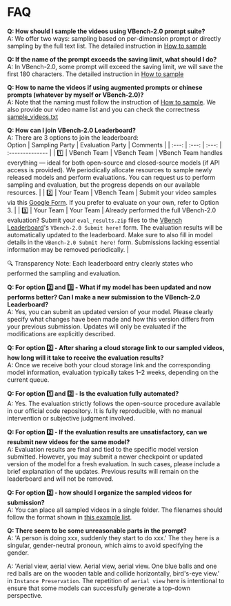 # FAQ

**Q: How should I sample the videos using VBench-2.0 prompt suite?**<br>
A: We offer two ways: sampling based on per-dimension prompt or directly sampling by the full text list. The detailed instruction in [How to sample](https://github.com/Vchitect/VBench/tree/master/VBench-2.0/prompts#evaluate-all-dimensions)

**Q: If the name of the prompt exceeds the saving limit, what should I do?**<br>
A: In VBench-2.0, some prompt will exceed the saving limit, we will save the first 180 characters. The detailed instruction in [How to sample](https://github.com/Vchitect/VBench/tree/master/VBench-2.0/prompts#evaluate-all-dimensions)

**Q: How to name the videos if using augmented prompts or chinese prompts (whatever by myself or VBench-2.0)?**<br>
A: Note that the naming must follow the instruction of [How to sample](https://github.com/Vchitect/VBench/tree/master/VBench-2.0/prompts#evaluate-all-dimensions). We also provide our video name list and you can check the correctness [sample_videos.txt](https://github.com/Vchitect/VBench/tree/master/VBench-2.0/sampled_videos/sampled_videos.txt) 

**Q: How can I join VBench-2.0 Leaderboard?**<br>
A: There are 3 options to join the leaderboard:<br>
Option | Sampling Party | Evaluation Party |              Comments                         |
| :---: | :---: |  :---: |        :--------------    | 
| 1️⃣ | VBench Team | VBench Team | VBench Team handles everything — ideal for both open-source and closed-source models (if API access is provided). We periodically allocate resources to sample newly released models and perform evaluations. You can request us to perform sampling and evaluation, but the progress depends on our available resources. |
| 2️⃣ | Your Team | VBench Team | Submit your video samples via this [Google Form](https://forms.gle/rjH6hmAHpZhRGdkv5). If you prefer to evaluate on your own, refer to Option 3. |
| 3️⃣ | Your Team | Your Team | Already performed the full VBench-2.0 evaluation? Submit your `eval_results.zip` files to the [VBench Leaderboard](https://huggingface.co/spaces/Vchitect/VBench_Leaderboard)'s `VBench-2.0 Submit here!` form. The evaluation results will be automatically updated to the leaderboard. Make sure to also fill in model details in the `VBench-2.0 Submit here!` form. Submissions lacking essential information may be removed periodically. |

🔍 Transparency Note: Each leaderboard entry clearly states who performed the sampling and evaluation.



**Q: For option 2️⃣ and 3️⃣ - What if my model has been updated and now performs better? Can I make a new submission to the VBench-2.0 Leaderboard?**<br>
A: Yes, you can submit an updated version of your model. Please clearly specify what changes have been made and how this version differs from your previous submission. Updates will only be evaluated if the modifications are explicitly described.

**Q: For option 2️⃣ - After sharing a cloud storage link to our sampled videos, how long will it take to receive the evaluation results?**<br>
A: Once we receive both your cloud storage link and the corresponding model information, evaluation typically takes 1–2 weeks, depending on the current queue.

**Q: For option 1️⃣ and 2️⃣ - Is the evaluation fully automated?**<br>
A: Yes. The evaluation strictly follows the open-source procedure available in our official code repository. It is fully reproducible, with no manual intervention or subjective judgment involved.

**Q: For option 2️⃣ - If the evaluation results are unsatisfactory, can we resubmit new videos for the same model?**<br>
A: Evaluation results are final and tied to the specific model version submitted. However, you may submit a newer checkpoint or updated version of the model for a fresh evaluation. In such cases, please include a brief explanation of the updates. Previous results will remain on the leaderboard and will not be removed.

**Q: For option 2️⃣ - how should I organize the sampled videos for submission?**<br>
A: You can place all sampled videos in a single folder. The filenames should follow the format shown in [this example list](https://github.com/Vchitect/VBench/blob/master/VBench-2.0/sampled_videos/sampled_videos.txt).

**Q: There seem to be some unreasonable parts in the prompt?**<br>
A: 'A person is doing xxx, suddenly they start to do xxx.' The `they` here is a singular, gender-neutral pronoun, which aims to avoid specifying the gender.

A: 'Aerial view, aerial view. Aerial view, aerial view. One blue balls and one red balls are on the wooden table and collide horizontally, bird's-eye view.' in `Instance Preservation`. The repetition of `aerial view` here is intentional to ensure that some models can successfully generate a top-down perspective.